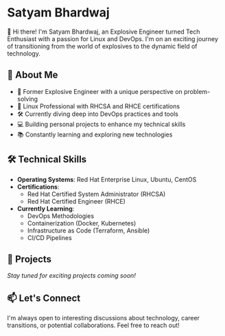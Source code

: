 # Satyam Bhardwaj

👋 Hi there! I'm Satyam Bhardwaj, an Explosive Engineer turned Tech Enthusiast with a passion for Linux and DevOps. I'm on an exciting journey of transitioning from the world of explosives to the dynamic field of technology.

## 🚀 About Me

- 🔭 Former Explosive Engineer with a unique perspective on problem-solving
- 🐧 Linux Professional with RHCSA and RHCE certifications
- 🛠️ Currently diving deep into DevOps practices and tools
- 💻 Building personal projects to enhance my technical skills
- 📚 Constantly learning and exploring new technologies

## 🛠️ Technical Skills

- **Operating Systems**: Red Hat Enterprise Linux, Ubuntu, CentOS
- **Certifications**: 
  - Red Hat Certified System Administrator (RHCSA)
  - Red Hat Certified Engineer (RHCE)
- **Currently Learning**:
  - DevOps Methodologies
  - Containerization (Docker, Kubernetes)
  - Infrastructure as Code (Terraform, Ansible)
  - CI/CD Pipelines

## 🌱 Projects

*Stay tuned for exciting projects coming soon!*

## 📫 Let's Connect

I'm always open to interesting discussions about technology, career transitions, or potential collaborations. Feel free to reach out!